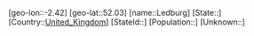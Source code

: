 ﻿---
location: [52.03,-2.42]
type: City
tags:
- geo/City


SpocWebEntityId: 31905
isDeleted: false
confidential: public

---
[geo-lon::-2.42]
[geo-lat::52.03]
[name::Ledburg]
[State::]
[Country::[United_Kingdom](geo/Continent/Europe/United_Kingdom.md)]
[StateId::]
[Population::]
[Unknown::]

